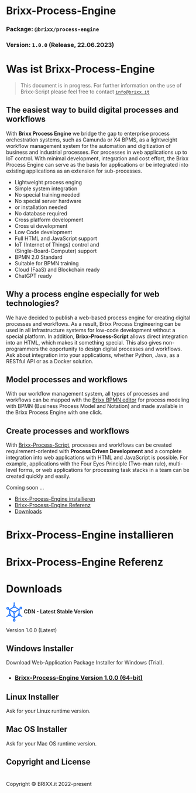 <link href="http//netdna.bootstrapcdn.com/font-awesome/3.2.1/css/font-awesome.css" rel="stylesheet">

# Brixx-Process-Engine

### Package: `@brixx/process-engine`

### Version: `1.0.0` (Release, 22.06.2023)

#

# Was ist Brixx-Process-Engine

> This document is in progress. For further information on the use of Brixx-Script please feel free to contact [`info@brixx.it`](info@brixx.it)

## The easiest way to build digital processes and workflows

With **Brixx Process Engine** we bridge the gap to enterprise process orchestration systems, such as Camunda or X4 BPMS, as a lightweight workflow management system for the automation and digitization of business and industrial processes. For processes in web applications up to IoT control. With minimal development, integration and cost effort, the Brixx Process Engine can serve as the basis for applications or be integrated into existing applications as an extension for sub-processes.

- Lightweight process enging
- Simple system integration
- No special training needed
- No special server hardware
- or installation needed
- No database required
- Cross platform development
- Cross ui development
- Low Code development
- Full HTML and JavaScript support
- IoT (Internet of Things) control and  
  (Single-Board-Computer) support
- BPMN 2.0 Standard
- Suitable for BPMN training
- Cloud (FaaS) and Blockchain ready
- ChatGPT ready

## Why a process engine especially for web technologies?

We have decided to publish a web-based process engine for creating digital processes and workflows. As a result, Brixx Process Engineering can be used in all infrastructure systems for low-code development without a special platform. In addition, **Brixx-Process-Script** allows direct integration into an HTML, which makes it something special. This also gives non-programmers the opportunity to design digital processes and workflows. Ask about integration into your applications, whether Python, Java, as a RESTful API or as a Docker solution.

## Model processes and workflows

With our workflow management system, all types of processes and workflows can be mapped with the [Brixx BPMN editor](../brixx-bpmn-editor/README.md) for process modeling with BPMN (Business Process Model and Notation) and made available in the Brixx Process Engine with one click. 

## Create processes and workflows

With [Brixx-Process-Script](../brixx-process-script/README.md), processes and workflows can be created requirement-oriented with **Process Driven Development** and a complete integration into web applications with HTML and JavaScript is possible. For example, applications with the Four Eyes 
Principle (Two-man rule), multi-level forms, or web applications for processing task stacks in a team can be created quickly and easily.

Coming soon ...

-   [Brixx-Process-Engine installieren](#installation)
-   [Brixx-Process-Engine Referenz](#reference)
-   [Downloads](#downloads)
  
# <div id='installation' /> Brixx-Process-Engine installieren

# <div id='reference' /> Brixx-Process-Engine Referenz

# <div id='downloads' /> Downloads

<img src="../assets/images/logo-blue.svg" style="height: 54px; vertical-align: middle;" />
<b>CDN - Latest Stable Version</b><p />

Version 1.0.0 (Latest)

## <i class="fa-brands fa-windows"></i> Windows Installer

Download Web-Application Package Installer for Windows (Trial).

-   ### [Brixx-Process-Engine Version 1.0.0 (64-bit)](https://brixx.it/@brixx/setup/Brixx-Process-Engine-v1.0.0-trial-x64.exe)

## <i class="fa-brands fa-linux"></i> Linux Installer

Ask for your Linux runtime version.

## <i class="fa-brands fa-apple"></i> Mac OS Installer

Ask for your Mac OS runtime version.


## Copyright and License

#

Copyright © BRIXX.it 2022-present